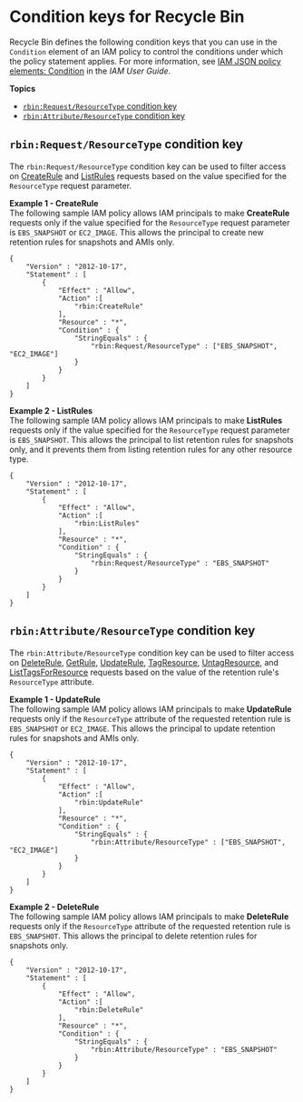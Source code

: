 # Condition keys for Recycle Bin<a name="rbin-condition-keys"></a>

Recycle Bin defines the following condition keys that you can use in the `Condition` element of an IAM policy to control the conditions under which the policy statement applies\. For more information, see [ IAM JSON policy elements: Condition](https://docs.aws.amazon.com/IAM/latest/UserGuide/reference_policies_elements_condition.html) in the *IAM User Guide*\.

**Topics**
+ [`rbin:Request/ResourceType` condition key](#resource-type-parameter)
+ [`rbin:Attribute/ResourceType` condition key](#resource-type-attribute)

## `rbin:Request/ResourceType` condition key<a name="resource-type-parameter"></a>

The `rbin:Request/ResourceType` condition key can be used to filter access on [ CreateRule](https://docs.aws.amazon.com/recyclebin/latest/APIReference/API_CreateRule.html) and [ ListRules](https://docs.aws.amazon.com/recyclebin/latest/APIReference/API_ListRules.html) requests based on the value specified for the `ResourceType` request parameter\.

**Example 1 \- CreateRule**  
The following sample IAM policy allows IAM principals to make **CreateRule** requests only if the value specified for the `ResourceType` request parameter is `EBS_SNAPSHOT` or `EC2_IMAGE`\. This allows the principal to create new retention rules for snapshots and AMIs only\.

```
{
    "Version" : "2012-10-17",
    "Statement" : [
        {
            "Effect" : "Allow",
            "Action" :[
                "rbin:CreateRule"
            ],
            "Resource" : "*",
            "Condition" : {
                "StringEquals" : {
                    "rbin:Request/ResourceType" : ["EBS_SNAPSHOT", "EC2_IMAGE"]
                }
            }
        }
    ]
}
```

**Example 2 \- ListRules**  
The following sample IAM policy allows IAM principals to make **ListRules** requests only if the value specified for the `ResourceType` request parameter is `EBS_SNAPSHOT`\. This allows the principal to list retention rules for snapshots only, and it prevents them from listing retention rules for any other resource type\.

```
{
    "Version" : "2012-10-17",
    "Statement" : [
        {
            "Effect" : "Allow",
            "Action" :[
                "rbin:ListRules"
            ],
            "Resource" : "*",
            "Condition" : {
                "StringEquals" : {
                    "rbin:Request/ResourceType" : "EBS_SNAPSHOT"
                }
            }
        }
    ]
}
```

## `rbin:Attribute/ResourceType` condition key<a name="resource-type-attribute"></a>

The `rbin:Attribute/ResourceType` condition key can be used to filter access on [DeleteRule](https://docs.aws.amazon.com/recyclebin/latest/APIReference/API_DeleteRule.html), [GetRule](https://docs.aws.amazon.com/recyclebin/latest/APIReference/API_GetRule.html), [UpdateRule](https://docs.aws.amazon.com/recyclebin/latest/APIReference/API_UpdateRule.html), [TagResource](https://docs.aws.amazon.com/recyclebin/latest/APIReference/API_TagResource.html), [UntagResource](https://docs.aws.amazon.com/recyclebin/latest/APIReference/API_UntagResource.html), and [ ListTagsForResource](https://docs.aws.amazon.com/recyclebin/latest/APIReference/API_ListTagsForResource.html) requests based on the value of the retention rule's `ResourceType` attribute\.

**Example 1 \- UpdateRule**  
The following sample IAM policy allows IAM principals to make **UpdateRule** requests only if the `ResourceType` attribute of the requested retention rule is `EBS_SNAPSHOT` or `EC2_IMAGE`\. This allows the principal to update retention rules for snapshots and AMIs only\.

```
{
    "Version" : "2012-10-17",
    "Statement" : [
        {
            "Effect" : "Allow",
            "Action" :[
                "rbin:UpdateRule"
            ],
            "Resource" : "*",
            "Condition" : {
                "StringEquals" : {
                    "rbin:Attribute/ResourceType" : ["EBS_SNAPSHOT", "EC2_IMAGE"]
                }
            }
        }
    ]
}
```

**Example 2 \- DeleteRule**  
The following sample IAM policy allows IAM principals to make **DeleteRule** requests only if the `ResourceType` attribute of the requested retention rule is `EBS_SNAPSHOT`\. This allows the principal to delete retention rules for snapshots only\.

```
{
    "Version" : "2012-10-17",
    "Statement" : [
        {
            "Effect" : "Allow",
            "Action" :[
                "rbin:DeleteRule"
            ],
            "Resource" : "*",
            "Condition" : {
                "StringEquals" : {
                    "rbin:Attribute/ResourceType" : "EBS_SNAPSHOT"
                }
            }
        }
    ]
}
```